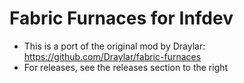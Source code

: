 # Fabric Furnaces for Infdev
- This is a port of the original mod by Draylar: https://github.com/Draylar/fabric-furnaces
- For releases, see the releases section to the right

